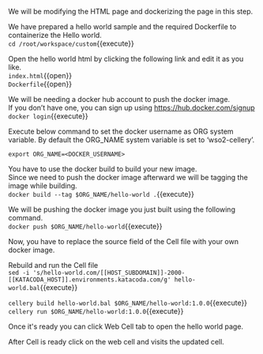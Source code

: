 We will be modifying the HTML page and dockerizing the page in this step.
  
We have prepared a hello world sample and the required Dockerfile to containerize the Hello world.  
`cd /root/workspace/custom`{{execute}}

Open the hello world html by clicking the following link and edit it as you like.  
`index.html`{{open}}  
`Dockerfile`{{open}}

We will be needing a docker hub account to push the docker image.  
If you don’t have one, you can sign up using https://hub.docker.com/signup  
`docker login`{{execute}}

Execute below command to set the docker username as ORG system variable. By default the ORG_NAME system variable is set to ‘wso2-cellery’.

`export ORG_NAME=<DOCKER_USERNAME>`

You have to use the docker build to build your new image.  
Since we need to push the docker image afterward we will be tagging the image while building.  
`docker build --tag $ORG_NAME/hello-world .`{{execute}}

We will be pushing the docker image you just built using the following command.  
`docker push $ORG_NAME/hello-world`{{execute}}

Now, you have to replace the source field of the Cell file with your own docker image.

Rebuild and run the Cell file  
`sed -i 's/hello-world.com/[[HOST_SUBDOMAIN]]-2000-[[KATACODA_HOST]].environments.katacoda.com/g' hello-world.bal`{{execute}}

`cellery build hello-world.bal $ORG_NAME/hello-world:1.0.0`{{execute}}
`cellery run $ORG_NAME/hello-world:1.0.0`{{execute}}

Once it's ready you can click Web Cell tab to open the hello world page.

After Cell is ready click on the web cell and visits the updated cell.
